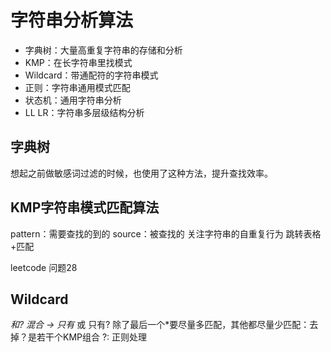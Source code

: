 # 字符串分析算法

- 字典树：大量高重复字符串的存储和分析
- KMP：在长字符串里找模式
- Wildcard：带通配符的字符串模式
- 正则：字符串通用模式匹配
- 状态机：通用字符串分析
- LL LR：字符串多层级结构分析

## 字典树
想起之前做敏感词过滤的时候，也使用了这种方法，提升查找效率。

## KMP字符串模式匹配算法
pattern：需要查找的到的
source：被查找的
关注字符串的自重复行为
跳转表格+匹配

leetcode 问题28

## Wildcard
*和? 混合
-> 只有* 或 只有? 
除了最后一个*要尽量多匹配，其他都尽量少匹配：去掉？是若干个KMP组合 
?: 正则处理